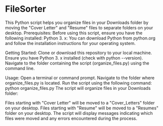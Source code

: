 # FileSorter
This Python script helps you organize files in your Downloads folder by moving the "Cover Letter" and "Resume" files to separate folders on your desktop.
Prerequisites: 
Before using this script, ensure you have the following installed:
Python 3. x: You can download Python from python.org and follow the installation instructions for your operating system.

Getting Started: 
Clone or download this repository to your local machine.
Ensure you have Python 3. x installed (check with python --version).
Navigate to the folder containing the script (organize_files.py) using the command line.

Usage: 
Open a terminal or command prompt.
Navigate to the folder where organize_files.py is located.
Run the script using the following command:
python organize_files.py
The script will organize files in your Downloads folder:

Files starting with "Cover Letter" will be moved to a "Cover_Letters" folder on your desktop.
Files starting with "Resume" will be moved to a "Resumes" folder on your desktop.
The script will display messages indicating which files were moved and any errors encountered during the process.

